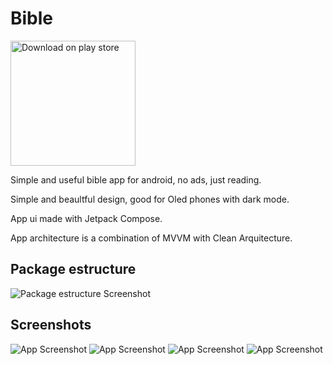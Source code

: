 # Bible

<a href="https://play.google.com/store/apps/details?id=com.ipsoft.bibliasagrada"><img src="https://github.com/AnthoniIP/Biblie/blob/master/screenshots/playstore.png" alt="Download on play store" width="200"></a>

Simple and useful bible app for android, no ads, just reading.

Simple and beaultful design, good for Oled phones with dark mode.

App ui made with Jetpack Compose.

App architecture is a combination of MVVM with Clean Arquitecture.

## Package estructure

![Package estructure Screenshot](https://github.com/AnthoniIP/Biblie/blob/develop/screenshots/Captura%20de%20Tela%202022-07-28%20%C3%A0s%2000.46.20.png)




## Screenshots

![App Screenshot](https://github.com/AnthoniIP/Biblie/blob/develop/screenshots/Screenshot_1658978743_google-pixel4-clearlywhite-portrait.png)
![App Screenshot](https://github.com/AnthoniIP/Biblie/blob/develop/screenshots/Screenshot_1658978778_google-pixel4-clearlywhite-portrait.png)
![App Screenshot](https://github.com/AnthoniIP/Biblie/blob/develop/screenshots/Screenshot_1658978754_google-pixel4-clearlywhite-portrait.png)
![App Screenshot](https://github.com/AnthoniIP/Biblie/blob/develop/screenshots/Screenshot_1658978785_google-pixel4-clearlywhite-portrait.png)




